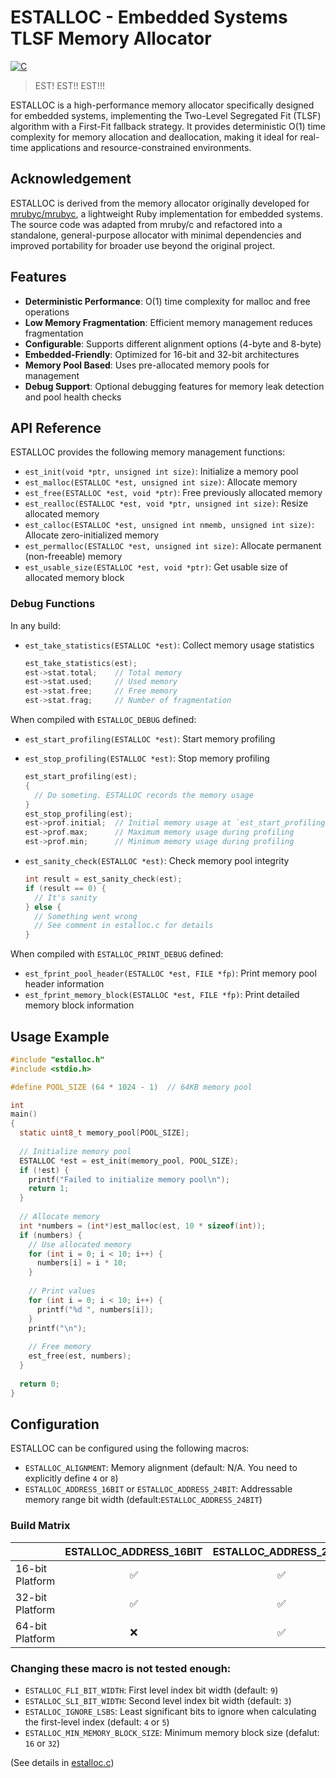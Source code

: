 # ESTALLOC - Embedded Systems TLSF Memory Allocator

[![C](https://github.com/picoruby/estalloc/actions/workflows/test.yml/badge.svg)](https://github.com/picoruby/estalloc/actions/workflows/test.yml)

> EST! EST!! EST!!!

ESTALLOC is a high-performance memory allocator specifically designed for embedded systems, implementing the Two-Level Segregated Fit (TLSF) algorithm with a First-Fit fallback strategy.
It provides deterministic O(1) time complexity for memory allocation and deallocation, making it ideal for real-time applications and resource-constrained environments.

## Acknowledgement

ESTALLOC is derived from the memory allocator originally developed for [mrubyc/mrubyc](https://github.com/mrubyc/mrubyc), a lightweight Ruby implementation for embedded systems.
The source code was adapted from mruby/c and refactored into a standalone, general-purpose allocator with minimal dependencies and improved portability for broader use beyond the original project.

## Features

- **Deterministic Performance**: O(1) time complexity for malloc and free operations
- **Low Memory Fragmentation**: Efficient memory management reduces fragmentation
- **Configurable**: Supports different alignment options (4-byte and 8-byte)
- **Embedded-Friendly**: Optimized for 16-bit and 32-bit architectures
- **Memory Pool Based**: Uses pre-allocated memory pools for management
- **Debug Support**: Optional debugging features for memory leak detection and pool health checks

## API Reference

ESTALLOC provides the following memory management functions:

- `est_init(void *ptr, unsigned int size)`: Initialize a memory pool
- `est_malloc(ESTALLOC *est, unsigned int size)`: Allocate memory
- `est_free(ESTALLOC *est, void *ptr)`: Free previously allocated memory
- `est_realloc(ESTALLOC *est, void *ptr, unsigned int size)`: Resize allocated memory
- `est_calloc(ESTALLOC *est, unsigned int nmemb, unsigned int size)`: Allocate zero-initialized memory
- `est_permalloc(ESTALLOC *est, unsigned int size)`: Allocate permanent (non-freeable) memory
- `est_usable_size(ESTALLOC *est, void *ptr)`: Get usable size of allocated memory block

### Debug Functions

In any build:

- `est_take_statistics(ESTALLOC *est)`: Collect memory usage statistics
    ```c
    est_take_statistics(est);
    est->stat.total;    // Total memory
    est->stat.used;     // Used memory
    est->stat.free;     // Free memory
    est->stat.frag;     // Number of fragmentation
    ```

When compiled with `ESTALLOC_DEBUG` defined:

- `est_start_profiling(ESTALLOC *est)`: Start memory profiling
- `est_stop_profiling(ESTALLOC *est)`: Stop memory profiling
    ```c
    est_start_profiling(est);
    {
      // Do someting. ESTALLOC records the memory usage
    }
    est_stop_profiling(est);
    est->prof.initial;  // Initial memory usage at `est_start_profiling()` called
    est->prof.max;      // Maximum memory usage during profiling
    est->prof.min;      // Minimum memory usage during profiling
    ```

- `est_sanity_check(ESTALLOC *est)`: Check memory pool integrity
    ```c
    int result = est_sanity_check(est);
    if (result == 0) {
      // It's sanity
    } else {
      // Something went wrong
      // See comment in estalloc.c for details
    }
    ```

When compiled with `ESTALLOC_PRINT_DEBUG` defined:

- `est_fprint_pool_header(ESTALLOC *est, FILE *fp)`: Print memory pool header information
- `est_fprint_memory_block(ESTALLOC *est, FILE *fp)`: Print detailed memory block information

## Usage Example

```c
#include "estalloc.h"
#include <stdio.h>

#define POOL_SIZE (64 * 1024 - 1)  // 64KB memory pool

int
main()
{
  static uint8_t memory_pool[POOL_SIZE];
  
  // Initialize memory pool
  ESTALLOC *est = est_init(memory_pool, POOL_SIZE);
  if (!est) {
    printf("Failed to initialize memory pool\n");
    return 1;
  }
  
  // Allocate memory
  int *numbers = (int*)est_malloc(est, 10 * sizeof(int));
  if (numbers) {
    // Use allocated memory
    for (int i = 0; i < 10; i++) {
      numbers[i] = i * 10;
    }
  
    // Print values
    for (int i = 0; i < 10; i++) {
      printf("%d ", numbers[i]);
    }
    printf("\n");
  
    // Free memory
    est_free(est, numbers);
  }
  
  return 0;
}
```

## Configuration

ESTALLOC can be configured using the following macros:

- `ESTALLOC_ALIGNMENT`: Memory alignment (default: N/A. You need to explicitly define `4` or `8`)
- `ESTALLOC_ADDRESS_16BIT` or `ESTALLOC_ADDRESS_24BIT`: Addressable memory range bit width (default:`ESTALLOC_ADDRESS_24BIT`)

### Build Matrix

|                 | ESTALLOC_ADDRESS_16BIT | ESTALLOC_ADDRESS_24BIT |
|-----------------|:--------------:|:--------------:|
| 16-bit Platform | ✅             | ✅             |
| 32-bit Platform | ✅             | ✅             |
| 64-bit Platform | ❌             | ✅             |

### Changing these macro is not tested enough:

- `ESTALLOC_FLI_BIT_WIDTH`: First level index bit width (default: `9`)
- `ESTALLOC_SLI_BIT_WIDTH`: Second level index bit width (default: `3`)
- `ESTALLOC_IGNORE_LSBS`: Least significant bits to ignore when calculating the first-level index (default: `4` or `5`)
- `ESTALLOC_MIN_MEMORY_BLOCK_SIZE`: Minimum memory block size (defalut: `16` or `32`)

(See details in [estalloc.c](estalloc.c))
